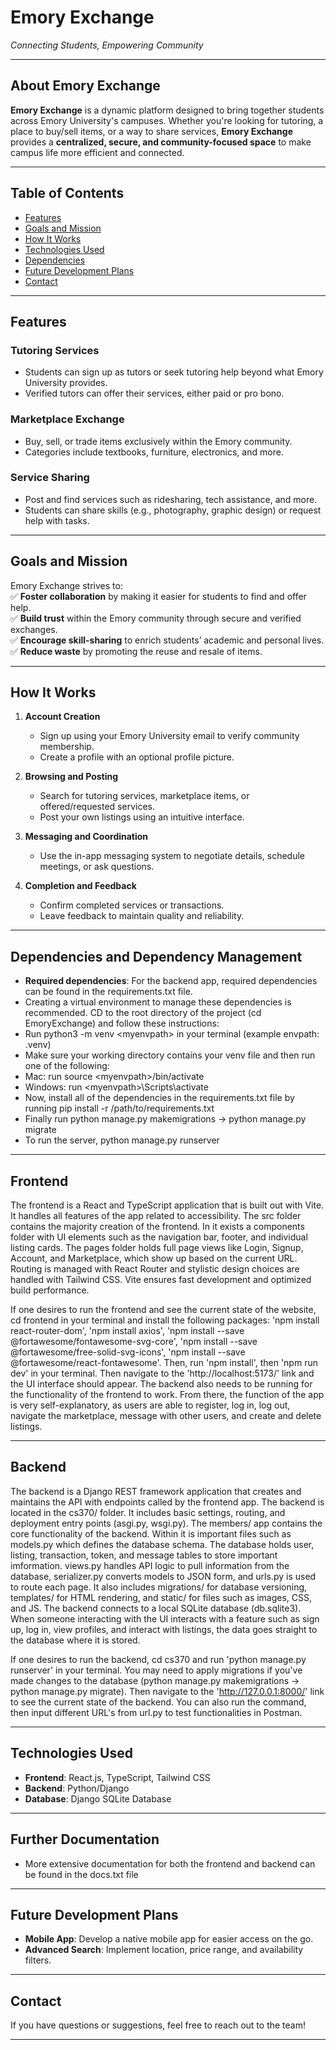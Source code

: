 # **Emory Exchange**  
*Connecting Students, Empowering Community*  

---

## **About Emory Exchange**  

**Emory Exchange** is a dynamic platform designed to bring together students across Emory University's campuses. Whether you're looking for tutoring, a place to buy/sell items, or a way to share services, **Emory Exchange** provides a **centralized, secure, and community-focused space** to make campus life more efficient and connected.  

---

## **Table of Contents**  
- [Features](#features)  
- [Goals and Mission](#goals-and-mission)  
- [How It Works](#how-it-works)  
- [Technologies Used](#technologies-used)
- [Dependencies](#dependencies-and-dependency-management)
- [Future Development Plans](#future-development-plans)  
- [Contact](#contact)  

---

## **Features**  

### **Tutoring Services**  
- Students can sign up as tutors or seek tutoring help beyond what Emory University provides.  
- Verified tutors can offer their services, either paid or pro bono.  

### **Marketplace Exchange**  
- Buy, sell, or trade items exclusively within the Emory community.  
- Categories include textbooks, furniture, electronics, and more.  

### **Service Sharing**  
- Post and find services such as ridesharing, tech assistance, and more.  
- Students can share skills (e.g., photography, graphic design) or request help with tasks.  

---

## **Goals and Mission**  

Emory Exchange strives to:  
✅ **Foster collaboration** by making it easier for students to find and offer help.  
✅ **Build trust** within the Emory community through secure and verified exchanges.  
✅ **Encourage skill-sharing** to enrich students’ academic and personal lives.  
✅ **Reduce waste** by promoting the reuse and resale of items.  

---

## **How It Works**  

1. **Account Creation**  
   - Sign up using your Emory University email to verify community membership.  
   - Create a profile with an optional profile picture.  

2. **Browsing and Posting**  
   - Search for tutoring services, marketplace items, or offered/requested services.  
   - Post your own listings using an intuitive interface.  

3. **Messaging and Coordination**  
   - Use the in-app messaging system to negotiate details, schedule meetings, or ask questions.  

4. **Completion and Feedback**  
   - Confirm completed services or transactions.  
   - Leave feedback to maintain quality and reliability.  

---

## **Dependencies and Dependency Management**  

- **Required dependencies**: For the backend app, required dependencies can be found in the requirements.txt file.
- Creating a virtual environment to manage these dependencies is recommended. CD to the root directory of the project (cd EmoryExchange) and follow these instructions:
- Run python3 -m venv \<myenvpath\> in your terminal (example envpath: .venv)
- Make sure your working directory contains your venv file and then run one of the following:
- Mac: run source \<myenvpath\>/bin/activate
- Windows: run \<myenvpath\>\Scripts\activate
- Now, install all of the dependencies in the requirements.txt file by running pip install -r /path/to/requirements.txt
- Finally run python manage.py makemigrations -\> python manage.py migrate
- To run the server, python manage.py runserver

---

## **Frontend**

The frontend is a React and TypeScript application that is built out with Vite. It handles all features of the app related to accessibility. The src folder contains the majority creation of the frontend. In it exists a components folder with UI elements such as the navigation bar, footer, and individual listing cards. The pages folder holds full page views like Login, Signup, Account, and Marketplace, which show up based on the current URL. Routing is managed with React Router and stylistic design choices are handled with Tailwind CSS. Vite ensures fast development and optimized build performance.

If one desires to run the frontend and see the current state of the website, cd frontend in your terminal and install the following packages: 
'npm install react-router-dom',
'npm install axios',
'npm install --save @fortawesome/fontawesome-svg-core',
'npm install --save @fortawesome/free-solid-svg-icons',
'npm install --save @fortawesome/react-fontawesome'.
Then, run 'npm install', then 'npm run dev' in your terminal. Then navigate to the 'http://localhost:5173/' link and the UI interface should appear. The backend also needs to be running for the functionality of the frontend to work. From there, the function of the app is very self-explanatory, as users are able to register, log in, log out, navigate the marketplace, message with other users, and create and delete listings. 

---

## **Backend**

The backend is a Django REST framework application that creates and maintains the API with endpoints called by the frontend app. The backend is located in the cs370/ folder. It includes basic settings, routing, and deployment entry points (asgi.py, wsgi.py). The members/ app contains the core functionality of the backend. Within it is important files such as models.py which defines the database schema. The database holds user, listing, transaction, token, and message tables to store important imformation. views.py handles API logic to pull information from the database, serializer.py converts models to JSON form, and urls.py is used to route each page. It also includes migrations/ for database versioning, templates/ for HTML rendering, and static/ for files such as images, CSS, and JS. The backend connects to a local SQLite database (db.sqlite3). When someone interacting with the UI interacts with a feature such as sign up, log in, view profiles, and interact with listings, the data goes straight to the database where it is stored. 

If one desires to run the backend, cd cs370 and run 'python manage.py runserver' in your terminal. You may need to apply migrations if you've made changes to the database (python manage.py makemigrations -\> python manage.py migrate). Then navigate to the 'http://127.0.0.1:8000/' link to see the current state of the backend. You can also run the command, then input different URL's from url.py to test functionalities in Postman.

---

## **Technologies Used**  

- **Frontend**: React.js, TypeScript, Tailwind CSS
- **Backend**: Python/Django  
- **Database**: Django SQLite Database 

---

## **Further Documentation**  

- More extensive documentation for both the frontend and backend can be found in the docs.txt file

---

## **Future Development Plans**  

- **Mobile App**: Develop a native mobile app for easier access on the go.  
- **Advanced Search**: Implement location, price range, and availability filters.  

---

## **Contact**  

If you have questions or suggestions, feel free to reach out to the team!  

---
